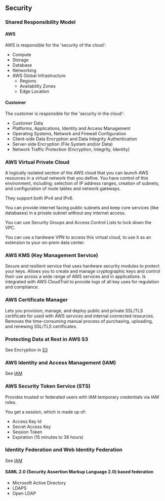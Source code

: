## Security

### Shared Responsibility Model

#### AWS

AWS is responsible for the 'security of the cloud':

- Compute
- Storage
- Database
- Networking
- AWS Global Infrastructure
  - Regions
  - Availability Zones
  - Edge Location

#### Customer

The customer is responsible for the 'security in the cloud':

- Customer Data
- Platforms, Applications, Identity and Access Management
- Operating Systems, Network and Firewall Configuration
- Client-side Data Encryption and Data Integrity Authentication
- Server-side Encryption (File System and/or Data)
- Network Traffic Protection (Encryption, Integrity, Identity)

### AWS Virtual Private Cloud

A logically isolated section of the AWS cloud that you can launch AWS resources in a virtual network that you define. You have control of this environment, including; selection of IP address ranges, creation of subnets, and configuration of route tables and network gateways.

They support both IPv4 and IPv6.

You can provide internet facing public subnets and keep core services (like databases) in a private subnet without any internet access.

You can use Security Groups and Access Control Lists to lock down the VPC.

You can use a hardware VPN to access this virtual cloud, to use it as an extension to your on-prem data center.

### AWS KMS (Key Management Service)

Secure and resilient service that uses hardware security modules to protect your keys. Allows you to create and manage cryptographic keys and control their use across a wide range of AWS services and in applications. Is integrated with AWS CloudTrail to provide logs of all key uses for regulation and compliance.

### AWS Certificate Manager

Lets you provision, manage, and deploy public and private SSL/TLS certificate for used with AWS services and internal connected resources. Removes the time-consuming manual process of purchasing, uploading, and renewing SSL/TLS certificates.

### Protecting Data at Rest in AWS S3

See Encryption in [S3](../specifics/S3.md)

### AWS Identity and Access Management (IAM)

See [IAM](./specifics/IAM.md)

### AWS Security Token Service (STS)

Provides trusted or federated users with IAM temporary credentials via IAM roles.

You get a session, which is made up of:

- Access Key Id
- Secret Access Key
- Session Token
- Expiration (15 minutes to 36 hours)

### Identity Federation and Web Identity Federation

See [IAM](./specifics/IAM.md)

#### SAML 2.0 (Security Assertion Markup Language 2.0) based federation

- Microsoft Active Directory
- LDAPS
- Open LDAP

